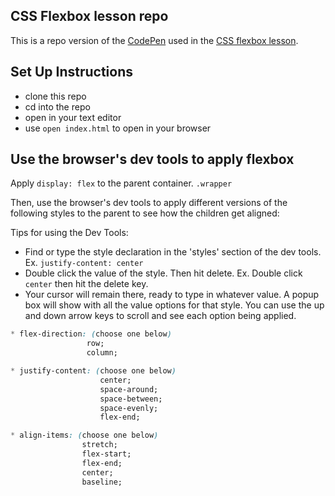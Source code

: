 ## CSS Flexbox lesson repo

This is a repo version of the [CodePen](https://codepen.io/kaylaewood/pen/oNBdGEx) used in the [CSS flexbox lesson](https://curriculum.turing.edu/module2/lessons/css_flexbox).

## Set Up Instructions

- clone this repo
- cd into the repo
- open in your text editor
- use `open index.html` to open in your browser

## Use the browser's dev tools to apply flexbox

Apply `display: flex` to the parent container.  `.wrapper`

Then, use the browser's dev tools to apply different versions of the following styles to the parent to see how the children get aligned:  

Tips for using the Dev Tools:
- Find or type the style declaration in the 'styles' section of the dev tools.  Ex.  `justify-content: center`
- Double click the value of the style. Then hit delete. Ex. Double click `center` then hit the delete key.
- Your cursor will remain there, ready to type in whatever value.  A popup box will show with all the value options for that style.  You can use the up and down arrow keys to scroll and see each option being applied. 


```css
* flex-direction: (choose one below)   
                 row;   
                 column;   

* justify-content: (choose one below)  
                    center;  
                    space-around;  
                    space-between;  
                    space-evenly;  
                    flex-end;   

* align-items: (choose one below)  
                stretch;  
                flex-start;  
                flex-end;  
                center;  
                baseline;   
```